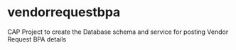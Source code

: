 # vendorrequestbpa
CAP Project to create the Database schema and service for posting Vendor Request BPA details
